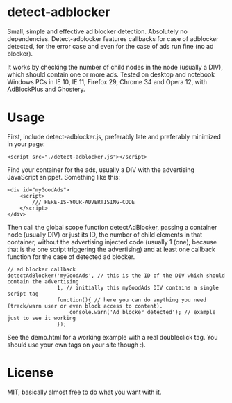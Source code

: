 detect-adblocker
================

Small, simple and effective ad blocker detection. Absolutely no dependencies. Detect-adblocker features callbacks for case of adblocker detected, for the error case and even for the case of ads run fine (no ad blocker).

It works by checking the number of child nodes in the node (usually a DIV), which should contain one or more ads. Tested on desktop and notebook Windows PCs in IE 10, IE 11, Firefox 29, Chrome 34 and Opera 12,  with AdBlockPlus and Ghostery.

# Usage

First, include detect-adblocker.js, preferably late and preferably minimized in your page:

    <script src="./detect-adblocker.js"></script>

Find your container for the ads, usually a DIV with the advertising JavaScript snippet. Something like this:

    <div id="myGoodAds">
        <script>
            /// HERE-IS-YOUR-ADVERTISING-CODE
        </script>
    </div>

Then call the global scope function detectAdBlocker, passing a container node (usually DIV) or just its ID, the number of child elements in that container, without the advertising injected code (usually 1 (one), because that is the one script triggering the advertising) and at least one callback function for the case of detected ad blocker.

    // ad blocker callback
    detectAdBlocker('myGoodAds', // this is the ID of the DIV which should contain the advertising
                    1, // initially this myGoodAds DIV contains a single script tag
                    function(){ // here you can do anything you need (track/warn user or even block access to content).
                        console.warn('Ad blocker detected'); // example just to see it working
                    });

See the demo.html for a working example with a real doubleclick tag. You should use your own tags on your site though :).


# License

MIT, basically almost free to do what you want with it.